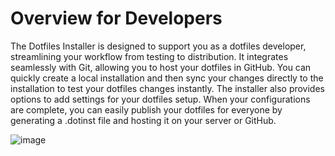 # Overview for Developers

The Dotfiles Installer is designed to support you as a dotfiles developer, streamlining your workflow from testing to distribution. It integrates seamlessly with Git, allowing you to host your dotfiles in GitHub. You can quickly create a local installation and then sync your changes directly to the installation to test your dotfiles changes instantly. The installer also provides options to add settings for your dotfiles setup. When your configurations are complete, you can easily publish your dotfiles for everyone by generating a .dotinst file and hosting it on your server or GitHub.

![image](/mainscreen-dev.jpg)